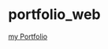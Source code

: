 # portfolio_web
[my Portfolio](https://github.com/SilvaOz/portfolio_web/blob/main/images/Portfolio%7COSSI.png)
